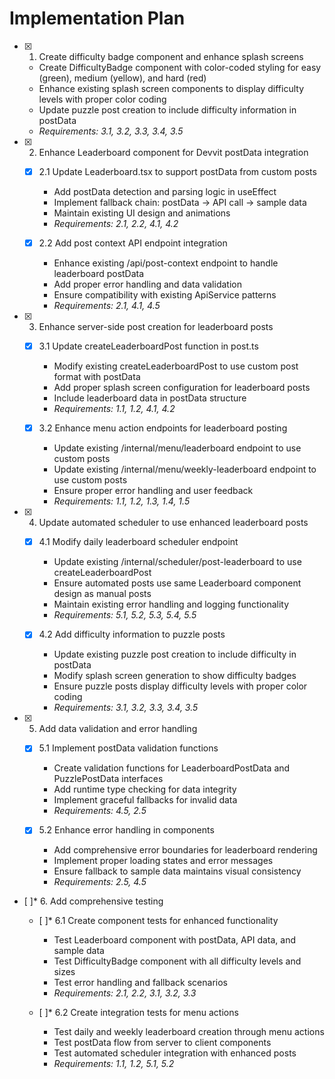 # Implementation Plan

- [x] 1. Create difficulty badge component and enhance splash screens

  - Create DifficultyBadge component with color-coded styling for easy (green), medium (yellow), and hard (red)
  - Enhance existing splash screen components to display difficulty levels with proper color coding
  - Update puzzle post creation to include difficulty information in postData
  - _Requirements: 3.1, 3.2, 3.3, 3.4, 3.5_

- [x] 2. Enhance Leaderboard component for Devvit postData integration

  - [x] 2.1 Update Leaderboard.tsx to support postData from custom posts

    - Add postData detection and parsing logic in useEffect
    - Implement fallback chain: postData → API call → sample data
    - Maintain existing UI design and animations
    - _Requirements: 2.1, 2.2, 4.1, 4.2_

  - [x] 2.2 Add post context API endpoint integration

    - Enhance existing /api/post-context endpoint to handle leaderboard postData
    - Add proper error handling and data validation
    - Ensure compatibility with existing ApiService patterns
    - _Requirements: 2.1, 4.1, 4.5_

- [x] 3. Enhance server-side post creation for leaderboard posts

  - [x] 3.1 Update createLeaderboardPost function in post.ts

    - Modify existing createLeaderboardPost to use custom post format with postData
    - Add proper splash screen configuration for leaderboard posts
    - Include leaderboard data in postData structure
    - _Requirements: 1.1, 1.2, 4.1, 4.2_

  - [x] 3.2 Enhance menu action endpoints for leaderboard posting

    - Update existing /internal/menu/leaderboard endpoint to use custom posts
    - Update existing /internal/menu/weekly-leaderboard endpoint to use custom posts
    - Ensure proper error handling and user feedback
    - _Requirements: 1.1, 1.2, 1.3, 1.4, 1.5_

- [x] 4. Update automated scheduler to use enhanced leaderboard posts

  - [x] 4.1 Modify daily leaderboard scheduler endpoint

    - Update existing /internal/scheduler/post-leaderboard to use createLeaderboardPost
    - Ensure automated posts use same Leaderboard component design as manual posts
    - Maintain existing error handling and logging functionality
    - _Requirements: 5.1, 5.2, 5.3, 5.4, 5.5_

  - [x] 4.2 Add difficulty information to puzzle posts

    - Update existing puzzle post creation to include difficulty in postData
    - Modify splash screen generation to show difficulty badges
    - Ensure puzzle posts display difficulty levels with proper color coding
    - _Requirements: 3.1, 3.2, 3.3, 3.4, 3.5_

- [x] 5. Add data validation and error handling

  - [x] 5.1 Implement postData validation functions

    - Create validation functions for LeaderboardPostData and PuzzlePostData interfaces
    - Add runtime type checking for data integrity
    - Implement graceful fallbacks for invalid data
    - _Requirements: 4.5, 2.5_

  - [x] 5.2 Enhance error handling in components

    - Add comprehensive error boundaries for leaderboard rendering
    - Implement proper loading states and error messages
    - Ensure fallback to sample data maintains visual consistency
    - _Requirements: 2.5, 4.5_

- [ ]\* 6. Add comprehensive testing

  - [ ]\* 6.1 Create component tests for enhanced functionality

    - Test Leaderboard component with postData, API data, and sample data
    - Test DifficultyBadge component with all difficulty levels and sizes
    - Test error handling and fallback scenarios
    - _Requirements: 2.1, 2.2, 3.1, 3.2, 3.3_

  - [ ]\* 6.2 Create integration tests for menu actions
    - Test daily and weekly leaderboard creation through menu actions
    - Test postData flow from server to client components
    - Test automated scheduler integration with enhanced posts
    - _Requirements: 1.1, 1.2, 5.1, 5.2_
